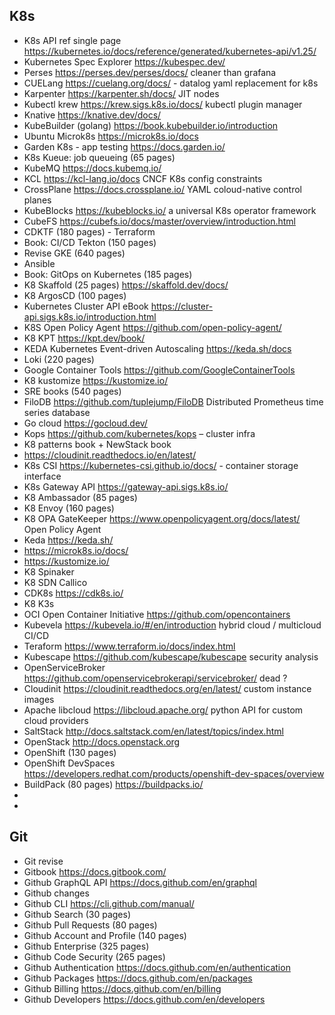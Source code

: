 ## K8s
-  K8s API ref single page https://kubernetes.io/docs/reference/generated/kubernetes-api/v1.25/
-  Kubernetes Spec Explorer https://kubespec.dev/ 
-  Perses https://perses.dev/perses/docs/  cleaner than grafana
-  CUELang https://cuelang.org/docs/ - datalog yaml replacement for k8s
-  Karpenter https://karpenter.sh/docs/ JIT nodes
-  Kubectl krew https://krew.sigs.k8s.io/docs/ kubectl plugin manager
-  Knative https://knative.dev/docs/
-  KubeBuilder (golang) https://book.kubebuilder.io/introduction 
-  Ubuntu Microk8s https://microk8s.io/docs 
-  Garden K8s - app testing https://docs.garden.io/ 
-  K8s Kueue: job queueing (65 pages)
-  KubeMQ https://docs.kubemq.io/ 
-  KCL https://kcl-lang.io/docs CNCF K8s config constraints
-  CrossPlane https://docs.crossplane.io/ YAML coloud-native control planes
-  KubeBlocks https://kubeblocks.io/  a universal K8s operator framework
-  CubeFS https://cubefs.io/docs/master/overview/introduction.html
-  CDKTF (180 pages) - Terraform
-  Book: CI/CD Tekton (150 pages)
-  Revise GKE (640 pages)
-  Ansible
-  Book: GitOps on Kubernetes (185 pages)
-  K8 Skaffold (25 pages) https://skaffold.dev/docs/
-  K8 ArgosCD (100 pages)
-  Kubernetes Cluster API eBook https://cluster-api.sigs.k8s.io/introduction.html 
-  K8S Open Policy Agent https://github.com/open-policy-agent/
-  K8 KPT https://kpt.dev/book/ 
-  KEDA Kubernetes Event-driven Autoscaling https://keda.sh/docs 
-  Loki (220 pages)
-  Google Container Tools https://github.com/GoogleContainerTools
-  K8 kustomize https://kustomize.io/ 
-  SRE books (540 pages)
-  FiloDB https://github.com/tuplejump/FiloDB Distributed Prometheus time series database
-  Go cloud https://gocloud.dev/
-  Kops https://github.com/kubernetes/kops – cluster infra
-  K8 patterns book + NewStack book
-  https://cloudinit.readthedocs.io/en/latest/ 
-  K8s CSI https://kubernetes-csi.github.io/docs/ - container storage interface
-  K8s Gateway API https://gateway-api.sigs.k8s.io/ 
-  K8 Ambassador (85 pages)
-  K8 Envoy (160 pages)
-  K8 OPA GateKeeper  https://www.openpolicyagent.org/docs/latest/ Open Policy Agent 
-  Keda https://keda.sh/
-  https://microk8s.io/docs/
-  https://kustomize.io/ 
-  K8 Spinaker
-  K8 SDN Callico
-  CDK8s https://cdk8s.io/ 
-  K8 K3s
-  OCI Open Container Initiative https://github.com/opencontainers
-  Kubevela https://kubevela.io/#/en/introduction hybrid cloud / multicloud CI/CD
-  Teraform https://www.terraform.io/docs/index.html 
-  Kubescape https://github.com/kubescape/kubescape security analysis
-  OpenServiceBroker https://github.com/openservicebrokerapi/servicebroker/ dead ?
-  Cloudinit https://cloudinit.readthedocs.org/en/latest/ custom instance images
-  Apache libcloud https://libcloud.apache.org/ python API for custom cloud providers
-  SaltStack http://docs.saltstack.com/en/latest/topics/index.html
-  OpenStack http://docs.openstack.org 
-  OpenShift (130 pages)
-  OpenShift DevSpaces https://developers.redhat.com/products/openshift-dev-spaces/overview 
-  BuildPack (80 pages) https://buildpacks.io/
-  
-  
## Git
-  Git revise
-  Gitbook https://docs.gitbook.com/ 
-  Github GraphQL API https://docs.github.com/en/graphql
-  Github changes
-  Github CLI https://cli.github.com/manual/
-  Github Search (30 pages) 
-  Github Pull Requests (80 pages)
-  Github Account and Profile (140 pages)
-  Github Enterprise (325 pages)
-  Github Code Security (265 pages)
-  Github Authentication https://docs.github.com/en/authentication 
-  Github Packages https://docs.github.com/en/packages 
-  Github Billing https://docs.github.com/en/billing 
-  Github Developers https://docs.github.com/en/developers 
